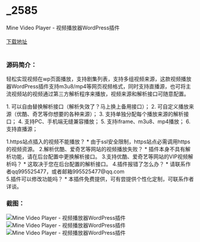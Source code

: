# _2585
Mine Video Player - 视频播放器WordPress插件
<br/></br>
[下载地址](https://www.uuid2.com/2585.html "下载地址")
<br/></br>
<h3>源码简介：</h3>
<p>轻松实现视频在wp页面播放，支持剧集列表，支持多组视频来源，这款视频播放器WordPress插件支持m3u8/mp4等网页视频格式，同时支持直播源，也可将主流视频站的视频通过第三方解析程序来播放，视频来源和解析接口可随意配置。<p>
<p> <p>
<p> <p>
<p>1. 可以自由替换解析接口（解析失效了？马上换上备用接口）；
2. 可自定义播放来源（优酷、奇艺等你想要的各种来源）；
3. 支持单独分配每个播放来源的解析接口；
4. 支持PC、手机端无缝兼容播放；
5. 支持iframe、m3u8、mp4播放；
6. 支持直播源；<p>
<p>1.https站点插入的视频不能播放？
* 由于ssl安全限制，https站点必需调用https的视频资源。
2.解析优酷、爱奇艺等网站的视频播放失败？
* 插件本身不具有解析功能，请在后台配置中更换解析接口。
3.支持优酷、爱奇艺等网站的VIP视频解析吗？
* 这取决于您在后台配置的解析接口。
4.插件报错了怎么办？
* 请联系作者qq995525477，或者邮箱995525477@qq.com<br>5.插件可以修改功能吗？
* 本插件免费提供，可有尝提供个性化定制，可联系作者详谈。<p>
<h3>截图：</h3>
<img src="https://www.uuid2.com/wp-content/uploads/img/202105/03af363939.jpg" alt="Mine Video Player - 视频播放器WordPress插件"><img src="https://www.uuid2.com/wp-content/uploads/img/202105/3b92e34919.jpg" alt="Mine Video Player - 视频播放器WordPress插件"><img src="https://www.uuid2.com/wp-content/uploads/img/202105/f18d936316.jpg" alt="Mine Video Player - 视频播放器WordPress插件">
